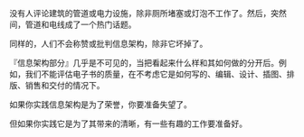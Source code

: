 没有人评论建筑的管道或电力设施，除非厕所堵塞或灯泡不工作了。然后，突然间，管道和电线成了一个热门话题。

同样的，人们不会称赞或批判信息架构，除非它坏掉了。

『信息架构部分』几乎是不可见的，当把看起来什么样和其如何做的分开后。例如，我们不能评估电子书的质量，在不考虑它是如何写的、编辑、设计、插图、排版、销售和交付的情况下。

如果你实践信息架构是为了荣誉，你要准备失望了。

但如果你实践它是为了其带来的清晰，有一些有趣的工作要准备好。